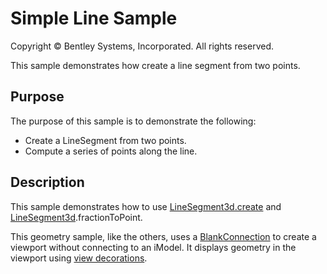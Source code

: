 # Simple Line Sample

Copyright © Bentley Systems, Incorporated. All rights reserved.

This sample demonstrates how create a line segment from two points.

## Purpose

The purpose of this sample is to demonstrate the following:

* Create a LineSegment from two points.
* Compute a series of points along the line.

## Description

This sample demonstrates how to use [LineSegment3d.create](https://www.itwinjs.org/v2/reference/geometry-core/curve/linesegment3d/createstatic/) and [LineSegment3d](https://www.itwinjs.org/v2/reference/geometry-core/curve/linesegment3d/).fractionToPoint.

This geometry sample, like the others, uses a [BlankConnection](https://www.itwinjs.org/v2/learning/frontend/blankconnection/) to create a viewport without connecting to an iModel.  It displays geometry in the viewport using [view decorations](https://www.itwinjs.org/v2/learning/frontend/viewdecorations/).
